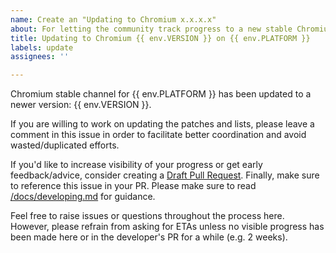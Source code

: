```yaml
---
name: Create an "Updating to Chromium x.x.x.x"
about: For letting the community track progress to a new stable Chromium
title: Updating to Chromium {{ env.VERSION }} on {{ env.PLATFORM }}
labels: update
assignees: ''

---
```


Chromium stable channel for {{ env.PLATFORM }} has been updated to a newer version: {{ env.VERSION }}.

If you are willing to work on updating the patches and lists, please leave a comment in this issue in order to facilitate better coordination and avoid wasted/duplicated efforts.

If you'd like to increase visibility of your progress or get early feedback/advice, consider creating a [Draft Pull Request](https://help.github.com/en/github/collaborating-with-issues-and-pull-requests/about-pull-requests#draft-pull-requests). Finally, make sure to reference this issue in your PR. Please make sure to read [/docs/developing.md](https://github.com/ungoogled-software/ungoogled-chromium/blob/master/docs/developing.md#updating-patches) for guidance.

Feel free to raise issues or questions throughout the process here. However, please refrain from asking for ETAs unless no visible progress has been made here or in the developer's PR for a while (e.g. 2 weeks).

